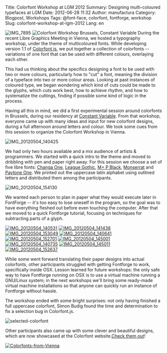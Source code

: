 Title: Colorfont Workshop at LGM 2012
Summary: Designing multi-coloured typefaces at LGM
Date: 2012-06-28 11:32
Author: manufactura
Category: Blogpost, Workshops
Tags: @font-face, colorfont, fontforge, workshop
Slug: colorfont-workshop-at-lgm-2012
Lang: en

![](http://blog.manufacturaindependente.org/wp-content/uploads/2012/06/IMG_7895-300x200.jpg "IMG_7895")
![](http://blog.manufacturaindependente.org/wp-content/uploads/2012/06/IMG_7898-300x200.jpg "Colorfont Workshop Brussels, Constant Variable")
During the recent Libre Graphics Meeting in Vienna, we hosted a
typography workshop, under the theme of multicoloured fonts. While
developing version 1.1 of
[Colorfont.js](http://manufacturaindependente.org/colorfont), we put
together a collection of colorfonts -- variations of one font that can
be used with different colours, overlaying each other.

This had us thinking about the specifics designing a font to be used
with two or more colours, particularly how to "cut" a font, meaning the
division of a typeface into two or more colour areas. Looking at past
instances of coloured type, we began wondering which kind of cuts could
be made to the glyphs, which cuts work best, how to achieve rhythm, and
how to systematize the cuttings, finding if possible some kind of logic
in the process.

Having all this in mind, we did a first experimental session around
colorfonts in Brussels, during our residency at [Constant
Variable](http://variable.constantvzw.org/). From that workshop,
everyone came up with many ideas and input for new colorfont designs,
during a full afternoon around letters and colour. We took some cues
from this session to organize the Colorfont Workshop in Vienna.

![](http://blog.manufacturaindependente.org/wp-content/uploads/2012/06/IMG_20120504_140425-1024x768.jpg "IMG_20120504_140425")

We had only two hours available and a mix audience of artists &
programmers. We started with a quick intro to the theme and moved to
dribbling with pen and paper right away. For this session we choose a
set of five libre fonts: [Changa
One](http://www.google.com/webfonts/specimen/Changa+One), [League
Gothic](http://www.theleagueofmoveabletype.com/league-gothic), [M+ P
Black](http://mplus-fonts.sourceforge.jp/mplus-outline-fonts/design/index-en.html#prop),
[Monserrat](http://www.google.com/webfonts/specimen/Montserrat) and
[Paytone One](http://www.google.com/webfonts/specimen/Paytone+One). We
printed out the uppercase latin alphabet using outlined letters and
distributed them among the participants.

![](http://blog.manufacturaindependente.org/wp-content/uploads/2012/06/IMG_20120504_154130-1024x768.jpg "IMG_20120504_154130")

We wanted each person to plan in paper what they would execute later in
FontForge -- it's too easy to lose oneself in the program, so the goal
was to have everything fleshed out before even touching the computer.
After that we moved to a quick Fontforge tutorial, focusing on
techniques for subtracting parts of a glyph.

[![](http://blog.manufacturaindependente.org/wp-content/uploads/2012/06/IMG_20120504_140531-300x225.jpg "IMG_20120504_140531")](http://blog.manufacturaindependente.org/wp-content/uploads/2012/06/IMG_20120504_140531.jpg)
[![](http://blog.manufacturaindependente.org/wp-content/uploads/2012/06/IMG_20120504_141438-300x225.jpg "IMG_20120504_141438")](http://blog.manufacturaindependente.org/wp-content/uploads/2012/06/IMG_20120504_141438.jpg)
[![](http://blog.manufacturaindependente.org/wp-content/uploads/2012/06/IMG_20120504_153049-300x225.jpg "IMG_20120504_153049")](http://blog.manufacturaindependente.org/wp-content/uploads/2012/06/IMG_20120504_153049.jpg)
[![](http://blog.manufacturaindependente.org/wp-content/uploads/2012/06/IMG_20120504_140641-300x225.jpg "IMG_20120504_140641")](http://blog.manufacturaindependente.org/wp-content/uploads/2012/06/IMG_20120504_140641.jpg)
[![](http://blog.manufacturaindependente.org/wp-content/uploads/2012/06/IMG_20120504_152701-300x225.jpg "IMG_20120504_152701")](http://blog.manufacturaindependente.org/wp-content/uploads/2012/06/IMG_20120504_152701.jpg)
[![](http://blog.manufacturaindependente.org/wp-content/uploads/2012/06/IMG_20120504_145001-300x225.jpg "IMG_20120504_145001")](http://blog.manufacturaindependente.org/wp-content/uploads/2012/06/IMG_20120504_145001.jpg)
[![](http://blog.manufacturaindependente.org/wp-content/uploads/2012/06/IMG_20120504_140735-300x225.jpg "IMG_20120504_140735")](http://blog.manufacturaindependente.org/wp-content/uploads/2012/06/IMG_20120504_140735.jpg)
[![](http://blog.manufacturaindependente.org/wp-content/uploads/2012/06/IMG_20120504_145011-300x225.jpg "IMG_20120504_145011")](http://blog.manufacturaindependente.org/wp-content/uploads/2012/06/IMG_20120504_145011.jpg)
[![](http://blog.manufacturaindependente.org/wp-content/uploads/2012/06/IMG_20120504_152637-300x225.jpg "IMG_20120504_152637")](http://blog.manufacturaindependente.org/wp-content/uploads/2012/06/IMG_20120504_152637.jpg)

While some went forward translating their paper designs into actual
colorfonts, other participants struggled with getting Fontforge to work,
specifically inside OSX. Lesson learned for future workshops: the only
safe way to have Fontforge running on OSX is to use a virtual machine
running a GNU/Linux system; in the next workshops we'll bring some
ready-made virtual machine installations so that anyone can quickly run
an instance of Fontforge without hassle.

The workshop ended with some bright surprises: not only having finished
a full uppercase colorfont, Simon Budig found the time and determination
to fix a selection bug in Colorfont.js.

![](http://blog.manufacturaindependente.org/wp-content/uploads/2012/06/selected-colorfont1.png "selected-colorfont")

Other participants also came up with some clever and beautiful designs,
which are now showcased at the Colorfont website.[Check them
out](http://manufacturaindependente.com/colorfont/workshop-lgm2012.html "Colorfont Workshop, LGM 2012")!

[![](http://blog.manufacturaindependente.org/wp-content/uploads/2012/06/Colorfonts-from-Vienna-1024x536.png "Colorfonts-from-Vienna")](http://manufacturaindependente.com/colorfont/workshop-lgm2012.html)

